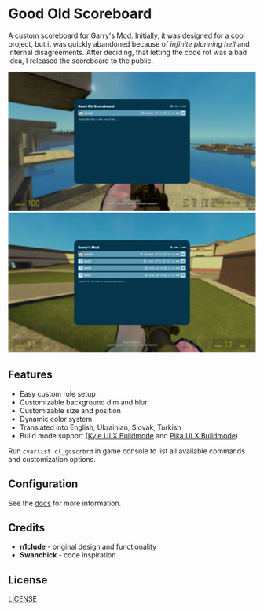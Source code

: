 # Good Old Scoreboard

A custom scoreboard for Garry's Mod.
Initially, it was designed for a cool project,
but it was quickly abandoned because of
*infinite planning hell* and internal disagreements.
After deciding, that letting the code rot was a bad
idea, I released the scoreboard to the public.

![preview1](./img/preview1.jpeg)
![preview2](./img/preview2.jpeg)

## Features

- Easy custom role setup
- Customizable background dim and blur
- Customizable size and position
- Dynamic color system
- Translated into English, Ukrainian, Slovak, Turkish
- Build mode support ([Kyle ULX Buildmode](https://steamcommunity.com/sharedfiles/filedetails/?id=1308900979) and [Pika ULX Buildmode](https://steamcommunity.com/sharedfiles/filedetails/?id=3010826647))

Run `cvarlist cl_goscrbrd` in game console to list
all available commands and customization options.

## Configuration

See the [docs](./docs/) for more information.

## Credits

- **n1clude** - original design and functionality
- **Swanchick** - code inspiration

## License

[LICENSE](./LICENSE)
